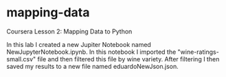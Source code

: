 # mapping-data
Coursera Lesson 2: Mapping Data to Python

In this lab I created a new Jupiter Notebook named NewJupyterNotebook.ipynb. In this notebook I imported the "wine-ratings-small.csv" file and then filtered this file by wine variety. After filtering I then saved my results to a new file named eduardoNewJson.json. 


